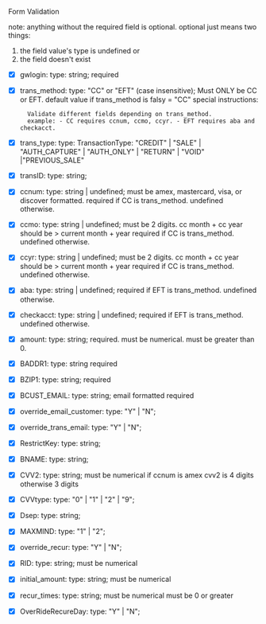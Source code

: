Form Validation

note: anything without the required field is optional.
optional just means two things:

1. the field value's type is undefined or
2. the field doesn't exist

- [x] gwlogin:
      type: string;
      required
- [x] trans_method:
      type: "CC" or "EFT" (case insensitive); Must ONLY be CC or EFT.
      default value if trans_method is falsy = "CC"
      special instructions:

        Validate different fields depending on trans_method.
        example: - CC requires ccnum, ccmo, ccyr. - EFT requires aba and checkacct.

- [x] trans_type:
      type: TransactionType: "CREDIT" | "SALE" | "AUTH_CAPTURE" | "AUTH_ONLY" | "RETURN" | "VOID" |"PREVIOUS_SALE"
- [x] transID:
      type: string;
- [x] ccnum:
      type: string | undefined;
      must be amex, mastercard, visa, or discover formatted.
      required if CC is trans_method. undefined otherwise.
- [x] ccmo:
      type: string | undefined;
      must be 2 digits.
      cc month + cc year should be > current month + year
      required if CC is trans_method. undefined otherwise.
- [x] ccyr:
      type: string | undefined;
      must be 2 digits.
      cc month + cc year should be > current month + year
      required if CC is trans_method. undefined otherwise.
- [x] aba:
      type: string | undefined;
      required if EFT is trans_method. undefined otherwise.
- [x] checkacct:
      type: string | undefined;
      required if EFT is trans_method. undefined otherwise.
- [x] amount:
      type: string;
      required.
      must be numerical.
      must be greater than 0.
- [x] BADDR1:
      type: string
      required
- [x] BZIP1:
      type: string;
      required
- [x] BCUST_EMAIL:
      type: string;
      email formatted
      required
- [x] override_email_customer:
      type: "Y" | "N";
- [x] override_trans_email:
      type: "Y" | "N";
- [x] RestrictKey:
      type: string;
- [x] BNAME:
      type: string;
- [x] CVV2:
      type: string;
      must be numerical
      if ccnum is amex cvv2 is 4 digits otherwise 3 digits
- [x] CVVtype:
      type: "0" | "1" | "2" | "9";
- [x] Dsep:
      type: string;
- [x] MAXMIND:
      type: "1" | "2";
- [x] override_recur:
      type: "Y" | "N";
- [x] RID:
      type: string;
      must be numerical
- [x] initial_amount:
      type: string;
      must be numerical
- [x] recur_times:
      type: string;
      must be numerical
      must be 0 or greater
- [x] OverRideRecureDay:
      type: "Y" | "N";
